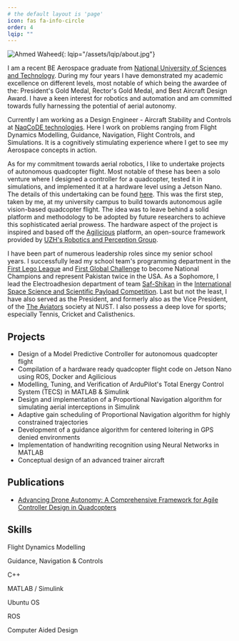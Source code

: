 ```yaml
---
# the default layout is 'page'
icon: fas fa-info-circle
order: 4
lqip: ""
---
```


<!-- > Add Markdown syntax content to file `_tabs/about.md`{: .filepath } and it will show up on this page.
{: .prompt-tip } -->
![Ahmed Waheed](/assets/img/about.jpg){: lqip="/assets/lqip/about.jpg"}

<p>I am a recent BE Aerospace graduate from <a href="https://nust.edu.pk/" target="_blank">National University of Sciences and Technology</a>. During my four years I have demonstrated my academic excellence on different levels, most notable of which being the awardee of the: President's Gold Medal, Rector's Gold Medal, and Best Aircraft Design Award. I have a keen interest for robotics and automation and am committed towards fully harnessing the potential of aerial autonomy.</p>

<p>Currently I am working as a Design Engineer - Aircraft Stability and Controls at <a href="https://naqcode.com/" target="_blank">NaqCoDE technologies</a>. Here I work on problems ranging from Flight Dynamics Modelling, Guidance, Navigation, Flight Controls, and Simulations. It is a cognitively stimulating experience where I get to see my Aerospace concepts in action.</p>

<p>As for my commitment towards aerial robotics, I like to undertake projects of autonomous quadcopter flight. Most notable of these has been a solo venture where I designed a controller for a quadcopter, tested it in simulations, and implemented it at a hardware level using a Jetson Nano. The details of this undertaking can be found <a href="{{site.url}}/posts/Navigator" target="_blank">here</a>. This was the first step, taken by me, at my university campus to build towards autonomous agile vision-based quadcopter flight. The idea was to leave behind a solid platform and methodology to be adopted by future researchers to achieve this sophisticated aerial prowess. The hardware aspect of the project is inspired and based off the <a href="https://github.com/uzh-rpg/agilicious" target="_blank">Agilicious</a> platform, an open-source framework provided by <a href="https://rpg.ifi.uzh.ch/" target="_blank">UZH's Robotics and Perception Group</a>.</p>

<p>I have been part of numerous leadership roles since my senior school years. I successfully lead my school team's programming department in the <a href="https://www.firstlegoleague.org/" target="_blank">First Lego League</a> and <a href="https://first.global/" target="_blank">First Global Challenge</a> to become National Champions and represent Pakistan twice in the USA. As a Sophomore, I lead the Electroadhesion department of team <a href="https://www.instagram.com/saf._.shikan_/" target="_blank">Saf-Shikan</a> in the <a href="http://isssp.bit.edu.cn/en/n12/" target="_blank">International Space Science and Scientific Payload Competition</a>. Last but not the least, I have also served as the President, and formerly also as the Vice President, of the <a href="https://www.instagram.com/theaviators.nust/" target="_blank">The Aviators</a> society at NUST. I also possess a deep love for sports; especially Tennis, Cricket and Calisthenics.</p>

## Projects
- Design of a Model Predictive Controller for autonomous quadcopter flight
- Compilation of a hardware ready quadcopter flight code on Jetson Nano using ROS, Docker and Agilicious
- Modelling, Tuning, and Verification of ArduPilot's Total Energy Control System (TECS) in MATLAB & Simulink
- Design and implementation of a Proportional Navigation algorithm for simulating aerial interceptions in Simulink
- Adaptive gain scheduling of Proportional Navigation algorithm for highly constrained trajectories
- Development of a guidance algorithm for centered loitering in GPS denied environments
- Implementation of handwriting recognition using Neural Networks in MATLAB
- Conceptual design of an advanced trainer aircraft

## Publications
- <a href="https://doi.org/10.1016/j.trpro.2025.03.100" target="_blank">Advancing Drone Autonomy: A Comprehensive Framework for Agile Controller Design in Quadcopters</a>

## Skills

<div class="round-bubble">
	<p>Flight Dynamics Modelling</p>
	<p>Guidance, Navigation & Controls</p>
	<p>C++</p>
	<p>MATLAB / Simulink</p>
	<p>Ubuntu OS</p>
	<p>ROS</p>
	<p>Computer Aided Design</p>
</div>